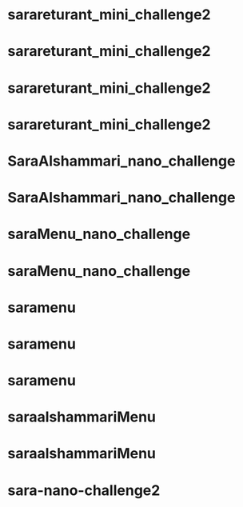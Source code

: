 # sarareturant_mini_challenge2
# sarareturant_mini_challenge2
# sarareturant_mini_challenge2
# sarareturant_mini_challenge2
# SaraAlshammari_nano_challenge
# SaraAlshammari_nano_challenge
# saraMenu_nano_challenge
# saraMenu_nano_challenge
# saramenu
# saramenu
# saramenu
# saraalshammariMenu
# saraalshammariMenu
# sara-nano-challenge2
